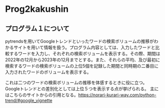 # Prog2kakushin
## プログラム１について
pytrendsを用いてGoogleトレンドといったワードの検索ボリュームの推移がわかるサイトを用いて情報を扱う。プログラム内容としては、入力したワードと比較するワードを入力し、それぞれの検索ボリュームを表示する。その際、期間は2022年の12月から2023年の12月までとする。また、それらの平均、及び最初に検索するワードの検索ボリュームの上位5個を記録した期間と同時期の二番目に入力されたワードのボリュームを表示する。

これは二つのワードの検索ボリュームの推移を体感するときに役に立つ。Googleトレンドとの差別化としては上位５つを表示する点が挙げられる。
主にはこちらのサイトからの引用となる。https://norari-kurari-way.com/python-trend/#google_vignette
